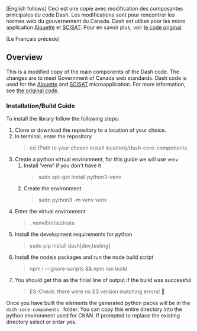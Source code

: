 
[English follows]
Ceci est une copie avec modification des composantes principales du code Dash. Les modifications sont pour rencontrer les normes web du gouvernement du Canada. Dash est utilisé pour les micro application [Alouette](https://github.com/asc-csa/AlouetteApp) et [SCISAT](https://github.com/asc-csa/Scisat-App).
Pour en savoir plus, voir [le code original](https://github.com/plotly/dash-core-components).

[Le Français précède]
## Overview
This is a modified copy of the main components of the Dash code. The changes are to meet Government of Canada web standards. Dash code is used for the [Alouette](https://github.com/asc-csa/AlouetteApp) and [SCISAT](https://github.com/asc-csa/Scisat-App) microapplication.
For more information, see [the original code](https://github.com/plotly/dash-core-components).
### Installation/Build Guide
To install the library follow the following steps:

1. Clone or download the repository to a location of your choice.
2. In terminal, enter the repository
	 > cd {Path to your chosen install location}/dash-core-components
3. Create a python virtual environment, for this guide we will use `venv`
	1. Install 'venv' if you don't have it
		> sudo apt-get install python3-venv
	2. Create the environment
		> sudo python3 -m venv venv
4.  Enter the virtual environment
	> . venv/bin/activate
5. Install the development requirements for python
	> sudo pip install dash[dev,testing]
6. Install the nodejs packages and run the node build script
	> npm i --ignore-scripts && npm run build
7. You should get this as the finial line of output if the build was successful
	> ES-Check: there were no ES version matching errors!  🎉

Once you have built the elements the generated python packs will be in the `dash-core-components ` folder. You can copy this entire directory into the python environment used for CKAN. If prompted to replace the existing directory select or enter yes.
